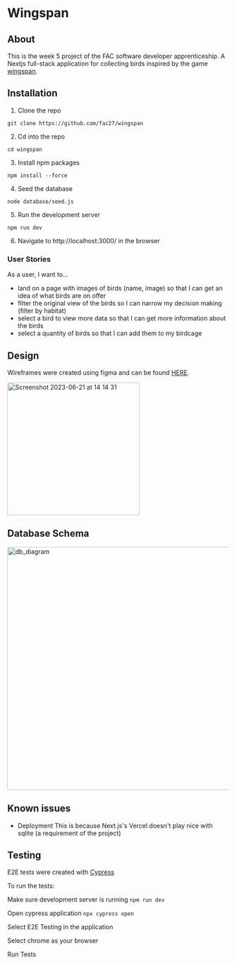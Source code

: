 # Wingspan

## About

This is the week 5 project of the FAC software developer apprenticeship. A Nextjs full-stack application for collecting birds inspired by the game [wingspan](https://stonemaiergames.com/games/wingspan/).


## Installation

1. Clone the repo

  ```git clone https://github.com/fac27/wingspan```

2. Cd into the repo

```cd wingspan```

3. Install npm packages

```npm install --force```

4. Seed the database

```node database/seed.js```

5. Run the development server

```npm run dev```

6. Navigate to http://localhost:3000/ in the browser


### User Stories

As a user, I want to...

- land on a page with images of birds (name, image) so that I can get an idea of what birds are on offer
- filter the original view of the birds so I can narrow my decision making (filter by habitat)
- select a bird to view more data so that I can get more information about the birds
- select a quantity of birds so that I can add them to my birdcage

## Design

Wireframes were created using figma and can be found [HERE](https://www.figma.com/file/iiODlCs5mHMrSqUgyhGMW3/Homepage?type=design).

<img width="300" alt="Screenshot 2023-06-21 at 14 14 31" src="https://github.com/fac27/wingspan/assets/98838967/bef4fbae-ea10-4ef2-91d8-03ed2c0bf3cb">

## Database Schema

<img width="550" alt="db_diagram" src="https://github.com/fac27/wingspan/assets/23071495/19c9c84f-59a0-43a4-8e1a-50d00ba61410">

## Known issues

- Deployment
  This is because Next.js's Vercel doesn't play nice with sqlite (a requirement of the project)


## Testing

E2E tests were created with [Cypress](https://docs.cypress.io/guides/overview/why-cypress)

To run the tests:

Make sure development server is running
```npm run dev```

Open cypress application 
```npx cypress open```

Select E2E Testing in the application

Select chrome as your browser

Run Tests

